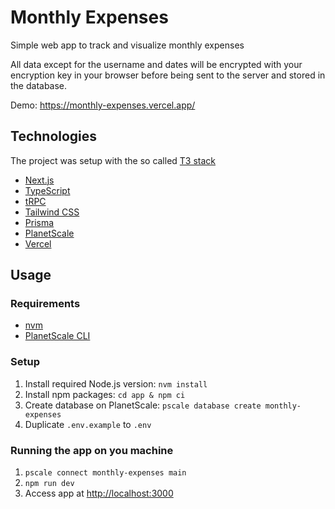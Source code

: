 # Monthly Expenses

Simple web app to track and visualize monthly expenses

All data except for the username and dates will be encrypted with your encryption key in your browser before being sent to the server and stored in the database.

Demo: <https://monthly-expenses.vercel.app/>

## Technologies

The project was setup with the so called [T3 stack](https://create.t3.gg/)

- [Next.js](https://nextjs.org/)
- [TypeScript](https://www.typescriptlang.org/)
- [tRPC](https://trpc.io/)
- [Tailwind CSS](https://tailwindcss.com/)
- [Prisma](https://www.prisma.io/)
- [PlanetScale](https://planetscale.com/)
- [Vercel](https://vercel.com/)

## Usage

### Requirements

- [nvm](https://github.com/nvm-sh/nvm)
- [PlanetScale CLI](https://planetscale.com/features/cli)

### Setup

1. Install required Node.js version: `nvm install`
2. Install npm packages: `cd app & npm ci`
3. Create database on PlanetScale: `pscale database create monthly-expenses`
4. Duplicate `.env.example` to `.env`

### Running the app on you machine

1. `pscale connect monthly-expenses main`
2. `npm run dev`
3. Access app at <http://localhost:3000>

